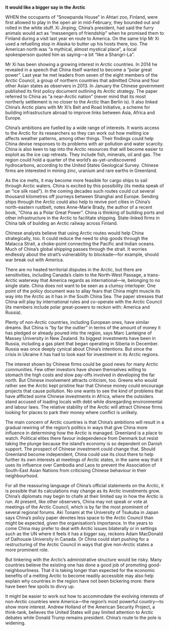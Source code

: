 **It would like a bigger say in the Arctic**

WHEN the occupants of “Snowpanda House” in Ahtari zoo, Finland, were first allowed to play in the open air in mid-February, they bounded out and rolled in the white stuff. Xi Jinping, China’s president, had said the furry animals would act as “messengers of friendship” when he promised them to Finland during a visit last year en route to America. On the same trip Mr Xi used a refuelling stop in Alaska to butter up his hosts there, too. The American north was “a mythical, almost mystical place”, a local spokesperson quoted him as saying—a bit “like a Shangri-La”.

Mr Xi has been showing a growing interest in Arctic countries. In 2014 he revealed in a speech that China itself wanted to become a “polar great power”. Last year he met leaders from seven of the eight members of the Arctic Council, a group of northern countries that admitted China and four other Asian states as observers in 2013. In January the Chinese government published its first policy document outlining its Arctic strategy. The paper referred to China as “a near-Arctic nation” (never mind that its most northerly settlement is no closer to the Arctic than Berlin is). It also linked China’s Arctic plans with Mr Xi’s Belt and Road Initiative, a scheme for building infrastructure abroad to improve links between Asia, Africa and Europe.

China’s ambitions are fuelled by a wide range of interests. It wants access to the Arctic for its researchers so they can work out how melting ice affects weather patterns, among other things. Their findings could help China devise responses to its problems with air pollution and water scarcity. China is also keen to tap into the Arctic resources that will become easier to exploit as the ice cap retreats. They include fish, minerals, oil and gas. The region could hold a quarter of the world’s as-yet-undiscovered hydrocarbons, according to the United States Geological Survey. Chinese firms are interested in mining zinc, uranium and rare earths in Greenland.

As the ice melts, it may become more feasible for cargo ships to sail through Arctic waters. China is excited by this possibility (its media speak of an “ice silk road”). In the coming decades such routes could cut several thousand kilometres off journeys between Shanghai and Europe. Sending ships through the Arctic could also help to revive port cities in China’s north-eastern rustbelt, notes Anne-Marie Brady, the author of a recent book, “China as a Polar Great Power”. China is thinking of building ports and other infrastructure in the Arctic to facilitate shipping. State-linked firms in China talk of building an Arctic railway across Finland.


Chinese analysts believe that using Arctic routes would help China strategically, too. It could reduce the need to ship goods through the Malacca Strait, a choke-point connecting the Pacific and Indian oceans. Much of China’s global shipping passes through the strait. It worries endlessly about the strait’s vulnerability to blockade—for example, should war break out with America.

There are no heated territorial disputes in the Arctic, but there are sensitivities, including Canada’s claim to the North-West Passage, a trans-Arctic waterway that America regards as international—ie, belonging to no single state. China does not want to be seen as a clumsy interloper. One point of the policy document was to allay fears that China might muscle its way into the Arctic as it has in the South China Sea. The paper stresses that China will play by international rules and co-operate with the Arctic Council (its members include polar great-powers to reckon with: America and Russia).

Plenty of non-Arctic countries, including European ones, have similar dreams. But China is “by far the outlier” in terms of the amount of money it has pledged or already poured into the region, says Marc Lanteigne of Massey University in New Zealand. Its biggest investments have been in Russia, including a gas plant that began operating in Siberia in December. Russia was once deeply cynical about China’s intentions. But since the crisis in Ukraine it has had to look east for investment in its Arctic regions.

The interest shown by Chinese firms could be good news for many Arctic communities. Few other investors have shown themselves willing to stomach the high costs and slow pay-offs involved in developing the far north. But Chinese involvement attracts criticism, too. Greens who would rather see the Arctic kept pristine fear that Chinese money could encourage projects that cause pollution. No one wants to see the kind of problems that have afflicted some Chinese investments in Africa, where the outsiders stand accused of loading locals with debt while disregarding environmental and labour laws. The relative stability of the Arctic will attract Chinese firms looking for places to park their money where conflict is unlikely.

The main concern of Arctic countries is that China’s ambitions will result in a gradual rewiring of the region’s politics in ways that give China more influence in determining how the Arctic is managed. Greenland is a place to watch. Political elites there favour independence from Denmark but resist taking the plunge because the island’s economy is so dependent on Danish support. The prospect of Chinese investment could change that. Should Greenland become independent, China could use its clout there to help further its own interests at meetings of Arctic states, in the same way that it uses its influence over Cambodia and Laos to prevent the Association of South-East Asian Nations from criticising Chinese behaviour in their neighbourhood.

For all the reassuring language of China’s official statements on the Arctic, it is possible that its calculations may change as its Arctic investments grow. China’s diplomats may begin to chafe at their limited say in how the Arctic is run. At present, like other observers, China may not speak or vote at meetings of the Arctic Council, which is by far the most prominent of several regional forums. Aki Tonami at the University of Tsukuba in Japan says China’s policy paper devotes less space to the Arctic Council than might be expected, given the organisation’s importance. In the years to come China may prefer to deal with Arctic issues bilaterally or in settings such as the UN where it feels it has a bigger say, reckons Adam MacDonald of Dalhousie University in Canada. Or China could start pushing for a restructuring of the Arctic Council in ways that give non-Arctic states a more prominent role.

But tinkering with the Arctic’s administrative structure would be risky. Many countries believe the existing one has done a good job of promoting good-neighbourliness. That it is taking longer than expected for the economic benefits of a melting Arctic to become readily accessible may also help explain why countries in the region have not been bickering more: there have been few spoils to divvy up.

It might be easier to work out how to accommodate the evolving interests of non-Arctic countries were America—the region’s most powerful country—to show more interest. Andrew Holland of the American Security Project, a think-tank, believes the United States will pay limited attention to Arctic debates while Donald Trump remains president. China’s route to the pole is widening.
